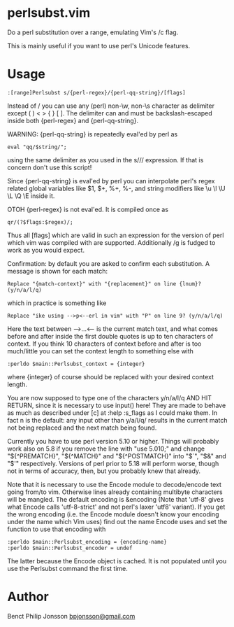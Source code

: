 # perlsubst.vim

Do a perl substitution over a range, emulating Vim's /c flag.

This is mainly useful if you want to use perl's Unicode features.

# Usage

    :[range]Perlsubst s/{perl-regex}/{perl-qq-string}/[flags]

Instead of / you can use any (perl) non-\w, non-\s character as
delimiter except ( ) < > { } [ ]. The delimiter can and must be
backslash-escaped inside both {perl-regex} and {perl-qq-string}.

WARNING: {perl-qq-string} is repeatedly eval'ed by perl as 

    eval "qq/$string/";

using the same delimiter as you used in the s/// expression.
If that is concern don't use this script!

Since {perl-qq-string} is eval'ed by perl you can interpolate perl's
regex related global variables like $1, $+, %+, %-, and string modifiers
like \u \l \U \L \Q \E inside it.

OTOH {perl-regex} is not eval'ed. It is compiled once as

    qr/(?$flags:$regex)/;

Thus all [flags] which are valid in such an expression 
for the version of perl which vim was compiled with are supported.
Additionally /g is fudged to work as you would expect.

Confirmation: by default you are asked to confirm each substitution.
A message is shown for each match:

    Replace "{match-context}" with "{replacement}" on line {lnum}? (y/n/a/l/q)

which in practice is something like
    
    Replace "ike using -->p<--erl in vim" with "P" on line 9? (y/n/a/l/q) 

Here the text between -->...<-- is the current match text, and what comes
before and after inside the first double quotes is up to ten characters of
context. If you think 10 characters of context before and after is too
much/little you can set the context length to something else with

    :perldo $main::Perlsubst_context = {integer}

where {integer} of course should be replaced with your desired context length.

You are now supposed to type one of the characters y/n/a/l/q AND HIT
RETURN, since it is necessary to use input() here! They are made to behave 
as much as described under [c] at :help :s_flags as I could make them.
In fact n is the default: any input other than y/a/l/q/ results in the
current match not being replaced and the next match being found.

Currently you have to use perl version 5.10 or higher. Things will
probably work also on 5.8 if you remove the line with "use 5.010;" and 
change "${^PREMATCH}", "${^MATCH}" and "${^POSTMATCH}" into
"$`", "$&" and "$'" respectively. Versions of perl prior to 5.18 will
perform worse, though not in terms of accuracy, then,
but you probably knew that already.

Note that it is necessary to use the Encode module to decode/encode
text going from/to vim. Otherwise lines already containing multibyte
characters will be mangled. The default encoding is &encoding 
(Note that 'utf-8' gives what Encode calls 'utf-8-strict' and
not perl's laxer 'utf8' variant). If you get the wrong encoding
(i.e. the Encode module doesn't know your encoding under the name which
Vim uses) find out the name Encode uses and set the function to use that 
encoding with

    :perldo $main::Perlsubst_encoding = {encoding-name}
    :perldo $main::Perlsubst_encoder = undef

The latter because the Encode object is cached. It is not populated until
you use the Perlsubst command the first time.

# Author

Benct Philip Jonsson <bpjonsson@gmail.com>


